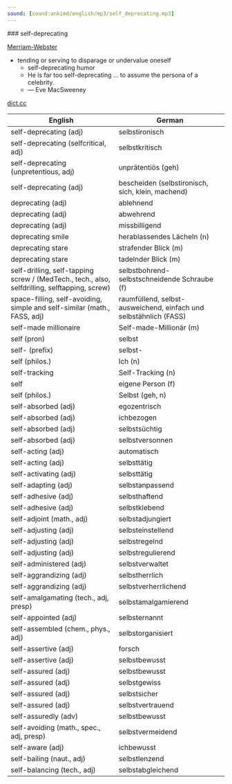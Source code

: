 ```yaml
---
sound: [sound:ankimd/english/mp3/self_deprecating.mp3]
---
```


\### self-deprecating

[Merriam-Webster](https://www.merriam-webster.com/dictionary/self-deprecating)

- tending or serving to disparage or undervalue oneself
    - self-deprecating humor
    - He is far too self-deprecating … to assume the persona of a celebrity.
    - — Eve MacSweeney

[dict.cc](https://www.dict.cc/self-deprecating)

| English        | German       |
| -------------- | ------------ |
| self-deprecating (adj) | selbstironisch |
| self-deprecating (selfcritical, adj) | selbstkritisch |
| self-deprecating (unpretentious, adj) | unprätentiös (geh) |
| self-deprecating (adj) | bescheiden (selbstironisch, sich, klein, machend) |
| deprecating (adj) | ablehnend |
| deprecating (adj) | abwehrend |
| deprecating (adj) | missbilligend |
| deprecating smile | herablassendes Lächeln (n) |
| deprecating stare | strafender Blick (m) |
| deprecating stare | tadelnder Blick (m) |
| self-drilling, self-tapping screw / (MedTech., tech., also, selfdrilling, selftapping, screw) | selbstbohrend-selbstschneidende Schraube (f) |
| space-filling, self-avoiding, simple and self-similar (math., FASS, adj) | raumfüllend, selbst-ausweichend, einfach und selbstähnlich (FASS) |
| self-made millionaire | Self-made-Millionär (m) |
| self (pron) | selbst |
| self- (prefix) | selbst- |
| self (philos.) | Ich (n) |
| self-tracking | Self-Tracking (n) |
| self | eigene Person (f) |
| self (philos.) | Selbst (geh, n) |
| self-absorbed (adj) | egozentrisch |
| self-absorbed (adj) | ichbezogen |
| self-absorbed (adj) | selbstsüchtig |
| self-absorbed (adj) | selbstversonnen |
| self-acting (adj) | automatisch |
| self-acting (adj) | selbsttätig |
| self-activating (adj) | selbsttätig |
| self-adapting (adj) | selbstanpassend |
| self-adhesive (adj) | selbsthaftend |
| self-adhesive (adj) | selbstklebend |
| self-adjoint (math., adj) | selbstadjungiert |
| self-adjusting (adj) | selbsteinstellend |
| self-adjusting (adj) | selbstregelnd |
| self-adjusting (adj) | selbstregulierend |
| self-administered (adj) | selbstverwaltet |
| self-aggrandizing (adj) | selbstherrlich |
| self-aggrandizing (adj) | selbstverherrlichend |
| self-amalgamating (tech., adj, presp) | selbstamalgamierend |
| self-appointed (adj) | selbsternannt |
| self-assembled (chem., phys., adj) | selbstorganisiert |
| self-assertive (adj) | forsch |
| self-assertive (adj) | selbstbewusst |
| self-assured (adj) | selbstbewusst |
| self-assured (adj) | selbstgewiss |
| self-assured (adj) | selbstsicher |
| self-assured (adj) | selbstvertrauend |
| self-assuredly (adv) | selbstbewusst |
| self-avoiding (math., spec., adj, presp) | selbstvermeidend |
| self-aware (adj) | ichbewusst |
| self-bailing (naut., adj) | selbstlenzend |
| self-balancing (tech., adj) | selbstabgleichend |
